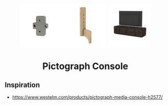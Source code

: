 <!-- 2025-03-02 -->

<p align="center">
  <img src="../../plans/pictograph-console/jigs/blum-hinge-pad/wireframe.png" width="26.666666666666668%"/>
  <img src="../../plans/pictograph-console/jigs/shelf-pin/wireframe.png" width="26.666666666666668%"/>
  <img src="../../plans/pictograph-console/wireframe.png" width="26.666666666666668%"/>
</p>
<h1 align="center">
  Pictograph Console
  <br>
  <sup><sub><sup><sup></sub>
</h1>

## Inspiration

- https://www.westelm.com/products/pictograph-media-console-h2577/

